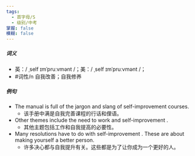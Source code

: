 ```yaml
---
tags:
  - 首字母/S
  - 级别/中考
掌握: false
模糊: false
---
```

##### 词义
- 英：/ ˌself ɪmˈpruːvmənt /；美：/ ˌself ɪmˈpruːvmənt /；
- #词性/n 自我改善；自我修养
##### 例句
- The manual is full of the jargon and slang of self-improvement courses.
	- 该手册中满是自我完善课程的行话和俚语。
- Other themes include the need to work and self-improvement .
	- 其他主题包括工作和自我提高的必要性。
- Many resolutions have to do with self-improvement . These are about making yourself a better person.
	- 许多决心都与自我提升有关。这些都是为了让你成为一个更好的人。
